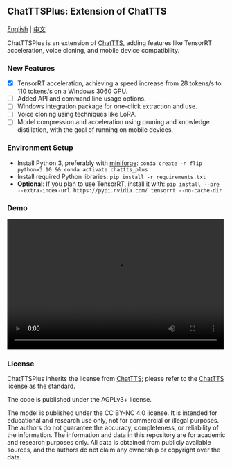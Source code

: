 ## ChatTTSPlus: Extension of ChatTTS

<a href="README.md">English</a> | <a href="README_CN.md">中文</a>

ChatTTSPlus is an extension of [ChatTTS](https://github.com/2noise/ChatTTS), adding features like TensorRT acceleration, voice cloning, and mobile device compatibility.

### New Features
- [x] TensorRT acceleration, achieving a speed increase from 28 tokens/s to 110 tokens/s on a Windows 3060 GPU.
- [ ] Added API and command line usage options.
- [ ] Windows integration package for one-click extraction and use.
- [ ] Voice cloning using techniques like LoRA.
- [ ] Model compression and acceleration using pruning and knowledge distillation, with the goal of running on mobile devices.

### Environment Setup
* Install Python 3, preferably with [miniforge](https://github.com/conda-forge/miniforge): `conda create -n flip python=3.10 && conda activate chattts_plus`
* Install required Python libraries: `pip install -r requirements.txt`
* **Optional**: If you plan to use TensorRT, install it with: `pip install --pre --extra-index-url https://pypi.nvidia.com/ tensorrt --no-cache-dir`

### Demo
<video src="https://github.com/user-attachments/assets/bd2c1e48-6339-4ad7-bcfa-ed008c992594" controls="controls" width="500" height="300">Your browser does not support video playback!</video>

### License
ChatTTSPlus inherits the license from [ChatTTS](https://github.com/2noise/ChatTTS); please refer to the [ChatTTS](https://github.com/2noise/ChatTTS) license as the standard.

The code is published under the AGPLv3+ license.

The model is published under the CC BY-NC 4.0 license. It is intended for educational and research use only, not for commercial or illegal purposes. The authors do not guarantee the accuracy, completeness, or reliability of the information. The information and data in this repository are for academic and research purposes only. All data is obtained from publicly available sources, and the authors do not claim any ownership or copyright over the data.
